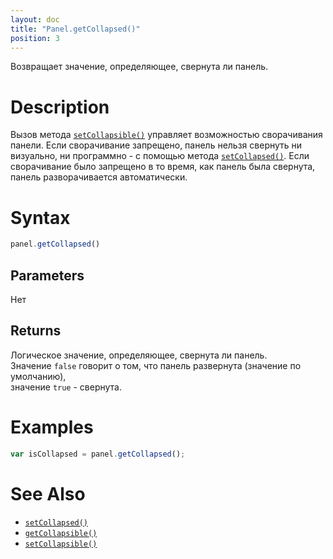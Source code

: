 ```yaml
---
layout: doc
title: "Panel.getCollapsed()"
position: 3
---
```


Возвращает значение, определяющее, свернута ли панель.

# Description

Вызов метода [`setCollapsible()`](../Panel.setCollapsible/) управляет возможностью сворачивания
панели. Если сворачивание запрещено, панель нельзя свернуть ни визуально, ни программно - с помощью
метода [`setCollapsed()`](../Panel.setCollapsed/). Если сворачивание было запрещено в то время, как
панель была свернута, панель разворачивается автоматически.

# Syntax

```js
panel.getCollapsed()
```

## Parameters

Нет

## Returns

Логическое значение, определяющее, свернута ли панель.  
Значение `false` говорит о том, что панель развернута (значение по умолчанию),  
значение `true` - свернута.

# Examples

```js
var isCollapsed = panel.getCollapsed();
```

# See Also

* [`setCollapsed()`](../Panel.setCollapsed/)
* [`getCollapsible()`](../Panel.getCollapsible/)
* [`setCollapsible()`](../Panel.setCollapsible/)

